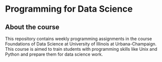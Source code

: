 # Programming for Data Science

## About the course
This repository contains weekly programming assignments in the course Foundations of Data Science at University of Illinois at Urbana-Champaign. 
This course is aimed to train students with programming skills like Unix and Python and prepare them for data science work.
